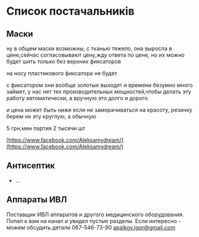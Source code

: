 # Список постачальників

## Маски

ну в общем маски возможны, с тканью тяжело, она выросла в цене,сейчас согласовывают цену,жду ответа по цене, но их можно будет шить только без верхних фиксаторов

на носу пластикового фиксатора не будет

с фиксатором они вообще золотые выходят и времени безумно много займет, у нас нет тех производительных мощностей,чтобы делать эту работу автоматически, а вручную это долго и дорого

и цена может быть ниже если не заморачиваться на красоту, резинку берем не эту круглую, а обычную

5 грн,мин партия 2 тысячи шт

[https://www.facebook.com/Aleksamydream/](https://www.facebook.com/Aleksamydream/)

## Антисептик

* ...

## Аппараты ИВЛ 

Поставщик ИВЛ аппаратов и другого медицинского оборудования. Попал к вам на канал и увидел пустые разделы. Если интересно - можем обсудить детали 067-546-73-90 apalkov.igor@gmail.com


